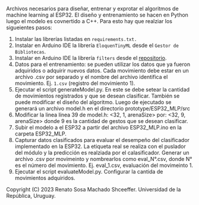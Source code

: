 Archivos necesarios para diseñar, entrenar y exprotar el algoritmos de machine learning al ESP32. El diseño y entrenamiento se hacen en Python luego el modelo es covnertido a C++.
Para esto hay que realziar los sigueientes pasos:
1) Instalar las librerías listadas en `requirements.txt.`
2) Instalar en Arduino IDE la librería `EloquenTinyML` desde el `Gestor de Bibliotecas`.
3) Instalar en Arduino IDE la librería `filters` desde el [repositorio](https://github.com/MartinBloedorn/libFilter).
4) Datos para el entrenamiento: se pueden utilizar los datos que ya fueron adquiridos o adquirir nuevos datos. Cada movimiento debe estar en un archivo .csv por separado y el nombre del archivo identifica el movimiento. Ej. `1.csv` (registro del movimiento 1).
5) Ejecutar el script generateModel.py. En este se debe setear la cantidad de movimientos registrados y que se desean clasificar. También se puede modificar el diseño del algoritmo. Luego de ejecutado se generará un archivo model.h en el directorio prototype/ESP32_MLP/src
6) Modificar la linea línea 39 de model.h: <32, 1, arenaSize> por: <32, 9, arenaSize> donde 9 es la cantidad de gestos que se desean clasificar.
7) Subir el modelo a el ESP32 a partir del archivo ESP32_MLP.ino en la carpeta ESP32_MLP. 
8) Capturar datos clasificados para evaluar el desempeño del clasificador implementado en la ESP32. La etiqueta real se realiza con el puslador del módulo y la predicción es realziada por el calasificador. Generar un archivo .csv por movimeinto y nombrearlos como eval_N°.csv, donde N° es el número del movimiento. Ej. eval_1.csv, evaluación del movimeinto 1.
9) Ejecutar el script evaluateModel.py. Configurar la cantida de movimientos adquiridos.
 
Copyright (C) 2023  Renato Sosa Machado Shceeffer. Universidad de la República, Uruguay.
